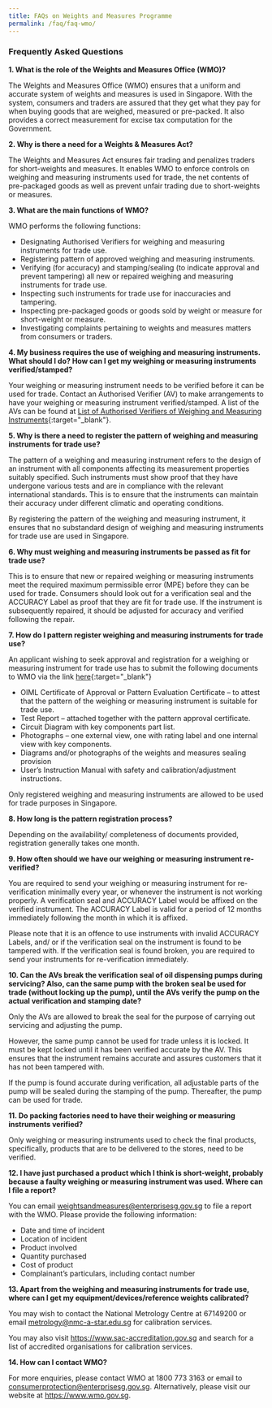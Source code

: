 ```yaml
---
title: FAQs on Weights and Measures Programme
permalink: /faq/faq-wmo/
---
```

### Frequently Asked Questions

**1. What is the role of the Weights and Measures Office (WMO)?**

The Weights and Measures Office (WMO) ensures that a uniform and accurate system of weights and measures is used in Singapore. With the system, consumers and traders are assured that they get what they pay for when buying goods that are weighed, measured or pre-packed. It also provides a correct measurement for excise tax computation for the Government.

**2. Why is there a need for a Weights & Measures Act?**

The Weights and Measures Act ensures fair trading and penalizes traders for short-weights and measures. It enables WMO to enforce controls on weighing and measuring instruments used for trade, the net contents of pre-packaged goods as well as prevent unfair trading due to short-weights or measures.

**3. What are the main functions of WMO?**

WMO performs the following functions:

- Designating Authorised Verifiers for weighing and measuring instruments for trade use.
- Registering pattern of approved weighing and measuring instruments.
- Verifying (for accuracy) and stamping/sealing (to indicate approval and prevent tampering) all new or repaired weighing and measuring instruments for trade use.
- Inspecting such instruments for trade use for inaccuracies and tampering.
- Inspecting pre-packaged goods or goods sold by weight or measure for short-weight or measure.
- Investigating complaints pertaining to weights and measures matters from consumers or traders.

**4. My business requires the use of weighing and measuring instruments. What should I do? How can I get my weighing or measuring instruments verified/stamped?**

Your weighing or measuring instrument needs to be verified before it can be used for trade. Contact an Authorised Verifier (AV) to make arrangements to have your weighing or measuring instrument verified/stamped. A list of the AVs can be found at [List of Authorised Verifiers of Weighing and Measuring Instruments](https://www.cpsaplus.gov.sg/Homepage/RegisterOfAuthorisedVerifier){:target="_blank"}.



**5. Why is there a need to register the pattern of weighing and measuring instruments for trade use?**

The pattern of a weighing and measuring instrument refers to the design of an instrument with all components affecting its measurement properties suitably specified. Such instruments must show proof that they have undergone various tests and are in compliance with the relevant international standards. This is to ensure that the instruments can maintain their accuracy under different climatic and operating conditions.

By registering the pattern of the weighing and measuring instrument, it ensures that no substandard design of weighing and measuring instruments for trade use are used in Singapore.

**6. Why must weighing and measuring instruments be passed as fit for trade use?**

This is to ensure that new or repaired weighing or measuring instruments meet the required maximum permissible error (MPE) before they can be used for trade. Consumers should look out for a verification seal and the ACCURACY Label as proof that they are fit for trade use. If the instrument is subsequently repaired, it should be adjusted for accuracy and verified following the repair. 

**7. How do I pattern register weighing and measuring instruments for trade use?**

An applicant wishing to seek approval and registration for a weighing or measuring instrument for trade use has to submit the following documents to WMO via the link [here](https://www.go.gov.sg/pattern-registration){:target="_blank"}
 
* OIML Certificate of Approval or Pattern Evaluation Certificate – to attest that the pattern of the weighing or measuring instrument is suitable for trade use. 
* Test Report – attached together with the pattern approval certificate. 
* Circuit Diagram with key components part list. 
* Photographs – one external view, one with rating label and one internal view with key components. 
* Diagrams and/or photographs of the weights and measures sealing provision 
* User’s Instruction Manual with safety and calibration/adjustment instructions. 

Only registered weighing and measuring instruments are allowed to be used for trade purposes in Singapore.

**8. How long is the pattern registration process?**
 
Depending on the availability/ completeness of documents provided, registration generally takes one month. 

**9. How often should we have our weighing or measuring instrument re-verified?**

You are required to send your weighing or measuring instrument for re-verification minimally every year, or whenever the instrument is not working properly. A verification seal and ACCURACY Label would be affixed on the verified instrument. The ACCURACY Label is valid for a period of 12 months immediately following the month in which it is affixed. 

Please note that it is an offence to use instruments with invalid ACCURACY Labels, and/ or if the verification seal on the instrument is found to be tampered with. If the verification seal is found broken, you are required to send your instruments for re-verification immediately. 

**10. Can the AVs break the verification seal of oil dispensing pumps during servicing? Also, can the same pump with the broken seal be used for trade (without locking up the pump), until the AVs verify the pump on the actual verification and stamping date?**
 
Only the AVs are allowed to break the seal for the purpose of carrying out servicing and adjusting the pump. 

However, the same pump cannot be used for trade unless it is locked. It must be kept locked until it has been verified accurate by the AV. This ensures that the instrument remains accurate and assures customers that it has not been tampered with. 

If the pump is found accurate during verification, all adjustable parts of the pump will be sealed during the stamping of the pump. Thereafter, the pump can be used for trade. 

**11. Do packing factories need to have their weighing or measuring instruments verified?** 

Only weighing or measuring instruments used to check the final products, specifically, products that are to be delivered to the stores, need to be verified. 

**12. I have just purchased a product which I think is short-weight, probably because a faulty weighing or measuring instrument was used. Where can I file a report?**
 
You can email <weightsandmeasures@enterprisesg.gov.sg> to file a report with the WMO. Please provide the following information: 
* Date and time of incident 
* Location of incident 
* Product involved 
* Quantity purchased 
* Cost of product 
* Complainant’s particulars, including contact number

**13. Apart from the weighing and measuring instruments for trade use, where can I get my equipment/devices/reference weights calibrated?**

You may wish to contact the National Metrology Centre at 67149200 or email <metrology@nmc-a-star.edu.sg> for calibration services.

You may also visit <https://www.sac-accreditation.gov.sg> and search for a list of accredited organisations for calibration services.  

**14. How can I contact WMO?** 

For more enquiries, please contact WMO at 1800 773 3163 or email to <consumerprotection@enterprisesg.gov.sg>. Alternatively, please visit our website at <https://www.wmo.gov.sg>.